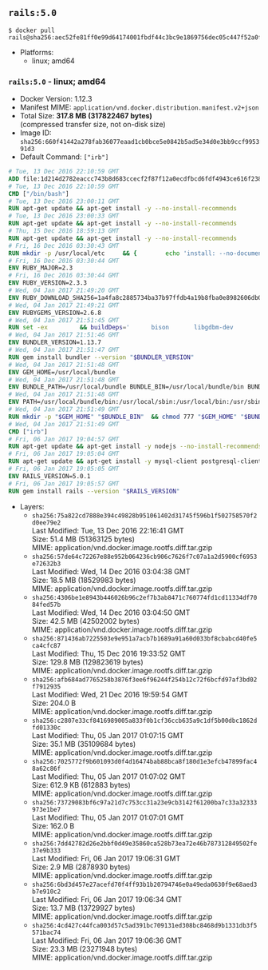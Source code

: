 ## `rails:5.0`

```console
$ docker pull rails@sha256:aec52fe81ff0e99d64174001fbdf44c3bc9e1869756dec05c447f52a0fe637e7
```

-	Platforms:
	-	linux; amd64

### `rails:5.0` - linux; amd64

-	Docker Version: 1.12.3
-	Manifest MIME: `application/vnd.docker.distribution.manifest.v2+json`
-	Total Size: **317.8 MB (317822467 bytes)**  
	(compressed transfer size, not on-disk size)
-	Image ID: `sha256:660f41442a278fab36077eaad1cb0bce5e0842b5ad5e34d0e3bb9ccf995391d3`
-	Default Command: `["irb"]`

```dockerfile
# Tue, 13 Dec 2016 22:10:59 GMT
ADD file:1d214d2782eaccc743b8d683ccecf2f87f12a0ecdfbcd6fdf4943ce616f23870 in / 
# Tue, 13 Dec 2016 22:10:59 GMT
CMD ["/bin/bash"]
# Tue, 13 Dec 2016 23:00:11 GMT
RUN apt-get update && apt-get install -y --no-install-recommends 		ca-certificates 		curl 		wget 	&& rm -rf /var/lib/apt/lists/*
# Tue, 13 Dec 2016 23:00:33 GMT
RUN apt-get update && apt-get install -y --no-install-recommends 		bzr 		git 		mercurial 		openssh-client 		subversion 				procps 	&& rm -rf /var/lib/apt/lists/*
# Thu, 15 Dec 2016 18:59:13 GMT
RUN apt-get update && apt-get install -y --no-install-recommends 		autoconf 		automake 		bzip2 		file 		g++ 		gcc 		imagemagick 		libbz2-dev 		libc6-dev 		libcurl4-openssl-dev 		libdb-dev 		libevent-dev 		libffi-dev 		libgdbm-dev 		libgeoip-dev 		libglib2.0-dev 		libjpeg-dev 		libkrb5-dev 		liblzma-dev 		libmagickcore-dev 		libmagickwand-dev 		libmysqlclient-dev 		libncurses-dev 		libpng-dev 		libpq-dev 		libreadline-dev 		libsqlite3-dev 		libssl-dev 		libtool 		libwebp-dev 		libxml2-dev 		libxslt-dev 		libyaml-dev 		make 		patch 		xz-utils 		zlib1g-dev 	&& rm -rf /var/lib/apt/lists/*
# Fri, 16 Dec 2016 03:30:43 GMT
RUN mkdir -p /usr/local/etc 	&& { 		echo 'install: --no-document'; 		echo 'update: --no-document'; 	} >> /usr/local/etc/gemrc
# Fri, 16 Dec 2016 03:30:44 GMT
ENV RUBY_MAJOR=2.3
# Fri, 16 Dec 2016 03:30:44 GMT
ENV RUBY_VERSION=2.3.3
# Wed, 04 Jan 2017 21:49:20 GMT
ENV RUBY_DOWNLOAD_SHA256=1a4fa8c2885734ba37b97ffdb4a19b8fba0e8982606db02d936e65bac07419dc
# Wed, 04 Jan 2017 21:49:21 GMT
ENV RUBYGEMS_VERSION=2.6.8
# Wed, 04 Jan 2017 21:51:45 GMT
RUN set -ex 		&& buildDeps=' 		bison 		libgdbm-dev 		ruby 		xz-utils 	' 	&& apt-get update 	&& apt-get install -y --no-install-recommends $buildDeps 	&& rm -rf /var/lib/apt/lists/* 		&& wget -O ruby.tar.xz "https://cache.ruby-lang.org/pub/ruby/${RUBY_MAJOR%-rc}/ruby-$RUBY_VERSION.tar.xz" 	&& echo "$RUBY_DOWNLOAD_SHA256 *ruby.tar.xz" | sha256sum -c - 		&& mkdir -p /usr/src/ruby 	&& tar -xJf ruby.tar.xz -C /usr/src/ruby --strip-components=1 	&& rm ruby.tar.xz 		&& cd /usr/src/ruby 		&& { 		echo '#define ENABLE_PATH_CHECK 0'; 		echo; 		cat file.c; 	} > file.c.new 	&& mv file.c.new file.c 		&& autoconf 	&& ./configure --disable-install-doc --enable-shared 	&& make -j"$(nproc)" 	&& make install 		&& apt-get purge -y --auto-remove $buildDeps 	&& cd / 	&& rm -r /usr/src/ruby 		&& gem update --system "$RUBYGEMS_VERSION"
# Wed, 04 Jan 2017 21:51:46 GMT
ENV BUNDLER_VERSION=1.13.7
# Wed, 04 Jan 2017 21:51:47 GMT
RUN gem install bundler --version "$BUNDLER_VERSION"
# Wed, 04 Jan 2017 21:51:48 GMT
ENV GEM_HOME=/usr/local/bundle
# Wed, 04 Jan 2017 21:51:48 GMT
ENV BUNDLE_PATH=/usr/local/bundle BUNDLE_BIN=/usr/local/bundle/bin BUNDLE_SILENCE_ROOT_WARNING=1 BUNDLE_APP_CONFIG=/usr/local/bundle
# Wed, 04 Jan 2017 21:51:48 GMT
ENV PATH=/usr/local/bundle/bin:/usr/local/sbin:/usr/local/bin:/usr/sbin:/usr/bin:/sbin:/bin
# Wed, 04 Jan 2017 21:51:49 GMT
RUN mkdir -p "$GEM_HOME" "$BUNDLE_BIN" 	&& chmod 777 "$GEM_HOME" "$BUNDLE_BIN"
# Wed, 04 Jan 2017 21:51:49 GMT
CMD ["irb"]
# Fri, 06 Jan 2017 19:04:57 GMT
RUN apt-get update && apt-get install -y nodejs --no-install-recommends && rm -rf /var/lib/apt/lists/*
# Fri, 06 Jan 2017 19:05:04 GMT
RUN apt-get update && apt-get install -y mysql-client postgresql-client sqlite3 --no-install-recommends && rm -rf /var/lib/apt/lists/*
# Fri, 06 Jan 2017 19:05:05 GMT
ENV RAILS_VERSION=5.0.1
# Fri, 06 Jan 2017 19:05:57 GMT
RUN gem install rails --version "$RAILS_VERSION"
```

-	Layers:
	-	`sha256:75a822cd7888e394c49828b951061402d31745f596b1f502758570f2d0ee79e2`  
		Last Modified: Tue, 13 Dec 2016 22:16:41 GMT  
		Size: 51.4 MB (51363125 bytes)  
		MIME: application/vnd.docker.image.rootfs.diff.tar.gzip
	-	`sha256:57de64c72267e88e952b064236cb906c7626f7c07a1a2d5900cf6953e72632b3`  
		Last Modified: Wed, 14 Dec 2016 03:04:38 GMT  
		Size: 18.5 MB (18529983 bytes)  
		MIME: application/vnd.docker.image.rootfs.diff.tar.gzip
	-	`sha256:4306be1e8943b446026b96c2ef7b3ab8471c760774fd1cd11334df7084fed57b`  
		Last Modified: Wed, 14 Dec 2016 03:04:50 GMT  
		Size: 42.5 MB (42502002 bytes)  
		MIME: application/vnd.docker.image.rootfs.diff.tar.gzip
	-	`sha256:871436ab7225503e9e951a7acb7b1689a91a60d033bf8cbabcd40fe5ca4cfc87`  
		Last Modified: Thu, 15 Dec 2016 19:33:52 GMT  
		Size: 129.8 MB (129823619 bytes)  
		MIME: application/vnd.docker.image.rootfs.diff.tar.gzip
	-	`sha256:afb684ad7765258b3876f3ee6f96244f254b12c72f6bcfd97af3bd02f7912935`  
		Last Modified: Wed, 21 Dec 2016 19:59:54 GMT  
		Size: 204.0 B  
		MIME: application/vnd.docker.image.rootfs.diff.tar.gzip
	-	`sha256:c2807e33cf8416989005a833f0b1cf36ccb635a9c1df5b00dbc1862dfd01330c`  
		Last Modified: Thu, 05 Jan 2017 01:07:15 GMT  
		Size: 35.1 MB (35109684 bytes)  
		MIME: application/vnd.docker.image.rootfs.diff.tar.gzip
	-	`sha256:7025772f9b601093d0f4d16474bab88bca8f180d1e3efcb47899fac48a62c86f`  
		Last Modified: Thu, 05 Jan 2017 01:07:02 GMT  
		Size: 612.9 KB (612883 bytes)  
		MIME: application/vnd.docker.image.rootfs.diff.tar.gzip
	-	`sha256:73729083bf6c97a21d7c753cc31a23e9cb3142f61200ba7c33a32333973e1be7`  
		Last Modified: Thu, 05 Jan 2017 01:07:01 GMT  
		Size: 162.0 B  
		MIME: application/vnd.docker.image.rootfs.diff.tar.gzip
	-	`sha256:7dd42782d26e2bbf0d49e35860ca528b73ea72e46b787312849502fe37e9b333`  
		Last Modified: Fri, 06 Jan 2017 19:06:31 GMT  
		Size: 2.9 MB (2878930 bytes)  
		MIME: application/vnd.docker.image.rootfs.diff.tar.gzip
	-	`sha256:6bd3d457e27acefd70f4ff93b1b20794746e0a49eda0630f9e68aed3b7e910c2`  
		Last Modified: Fri, 06 Jan 2017 19:06:34 GMT  
		Size: 13.7 MB (13729927 bytes)  
		MIME: application/vnd.docker.image.rootfs.diff.tar.gzip
	-	`sha256:4cd427c44fca003d57c5ad391bc709131ed308bc8468d9b1331db3f5571bac74`  
		Last Modified: Fri, 06 Jan 2017 19:06:36 GMT  
		Size: 23.3 MB (23271948 bytes)  
		MIME: application/vnd.docker.image.rootfs.diff.tar.gzip

